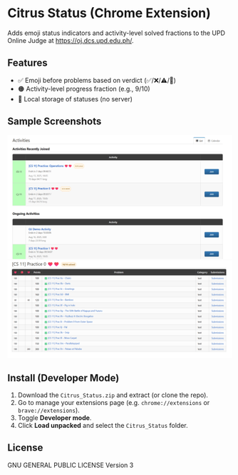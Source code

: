 # Citrus Status (Chrome Extension)

Adds emoji status indicators and activity-level solved fractions to the UPD Online Judge at https://oj.dcs.upd.edu.ph/.

## Features
- ✅ Emoji before problems based on verdict (✅/❌/⚠️/👀)
- 🟠 Activity-level progress fraction (e.g., 9/10)
- 💾 Local storage of statuses (no server)

## Sample Screenshots
![Screenshot Sample 1](./assets/screenshot_1.png)
![Screenshot Sample 2](./assets/screenshot_2.png)

## Install (Developer Mode)
1. Download the `Citrus_Status.zip` and extract (or clone the repo).
2. Go to manage your extensions page (e.g. `chrome://extensions` or `brave://extensions`).
3. Toggle **Developer mode**.
4. Click **Load unpacked** and select the `Citrus_Status` folder.

## License
GNU GENERAL PUBLIC LICENSE Version 3